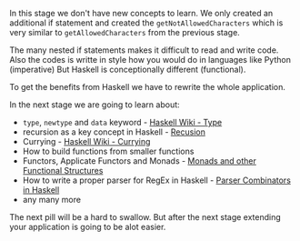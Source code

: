 In this stage we don't have new concepts to learn.
We only created an additional if statement and created the `getNotAllowedCharacters` which is very similar to `getAllowedCharacters` from the previous stage.


The many nested if statements makes it difficult to read and write code.
Also the codes is writte in style how you would do in languages like Python (imperative)
But Haskell is conceptionally different (functional).

To get the benefits from Haskell we have to rewrite the whole application.

In the next stage we are going to learn about:
- `type`, `newtype` and `data` keyword - [Haskell Wiki - Type](https://wiki.haskell.org/Type)
- recursion as a key concept in Haskell - [Recusion](http://learnyouahaskell.com/recursion)
- Currying - [Haskell Wiki - Currying](https://wiki.haskell.org/Currying)
- How to build functions from smaller functions
- Functors, Applicate Functors and Monads - [Monads and other Functional Structures](https://mmhaskell.com/monads)
- How to write a proper parser for RegEx in Haskell - [Parser Combinators in Haskell](https://serokell.io/blog/parser-combinators-in-haskell)
- any many more

The next pill will be a hard to swallow.
But after the next stage extending your application is going to be alot easier.
